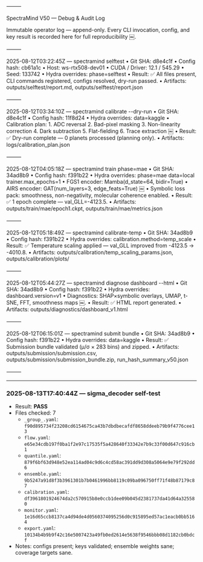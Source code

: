 
⸻

SpectraMind V50 — Debug & Audit Log

Immutable operator log — append-only. Every CLI invocation, config, and key result is recorded here for full reproducibility ￼.

⸻

2025-08-12T03:22:45Z — spectramind selftest
	•	Git SHA: d8e4c1f
	•	Config hash: cb61a1c
	•	Host: ws-rtx508-dev01
	•	CUDA / Driver: 12.1 / 545.29
	•	Seed: 133742
	•	Hydra overrides: phase=selftest
	•	Result: ✅ All files present, CLI commands registered, configs resolved, dry-run passed.
	•	Artifacts: outputs/selftest/report.md, outputs/selftest/report.json

⸻

2025-08-12T03:34:10Z — spectramind calibrate --dry-run
	•	Git SHA: d8e4c1f
	•	Config hash: 11f8d24
	•	Hydra overrides: data=kaggle
	•	Calibration plan:
	1.	ADC reversal
	2.	Bad-pixel masking
	3.	Non-linearity correction
	4.	Dark subtraction
	5.	Flat-fielding
	6.	Trace extraction ￼
	•	Result: ✅ Dry-run complete — 0 planets processed (planning only).
	•	Artifacts: logs/calibration_plan.json

⸻

2025-08-12T04:05:18Z — spectramind train phase=mae
	•	Git SHA: 34ad8b9
	•	Config hash: f391b22
	•	Hydra overrides: phase=mae data=local trainer.max_epochs=1
	•	FGS1 encoder: Mamba(d_state=64, bidir=True)
	•	AIRS encoder: GAT(num_layers=3, edge_feats=True) ￼
	•	Symbolic loss pack: smoothness, non-negativity, molecular coherence enabled.
	•	Result: ✅ 1 epoch complete — val_GLL=-4123.5.
	•	Artifacts: outputs/train/mae/epoch1.ckpt, outputs/train/mae/metrics.json

⸻

2025-08-12T05:18:49Z — spectramind calibrate-temp
	•	Git SHA: 34ad8b9
	•	Config hash: f391b22
	•	Hydra overrides: calibration.method=temp_scale
	•	Result: ✅ Temperature scaling applied — val_GLL improved from -4123.5 → -4010.8.
	•	Artifacts: outputs/calibration/temp_scaling_params.json, outputs/calibration/plots/

⸻

2025-08-12T05:44:27Z — spectramind diagnose dashboard --html
	•	Git SHA: 34ad8b9
	•	Config hash: f391b22
	•	Hydra overrides: dashboard.version=v1
	•	Diagnostics: SHAP×symbolic overlays, UMAP, t-SNE, FFT, smoothness maps ￼.
	•	Result: ✅ HTML report generated.
	•	Artifacts: outputs/diagnostics/dashboard_v1.html

⸻

2025-08-12T06:15:01Z — spectramind submit bundle
	•	Git SHA: 34ad8b9
	•	Config hash: f391b22
	•	Hydra overrides: data=kaggle
	•	Result: ✅ Submission bundle validated (μ/σ × 283 bins) and zipped.
	•	Artifacts: outputs/submission/submission.csv, outputs/submission/submission_bundle.zip, run_hash_summary_v50.json

⸻


---
### 2025-08-13T17:40:44Z — sigma_decoder self-test
- Result: **PASS**
- Files checked: 7
  - `_group_.yaml`: `f90d895734f23208cd6154675ca43b7dbdbecafdf8658ddeeb79b9f4776cee13`
  - `flow.yaml`: `e65e34cdb197f0ba1f2e97c17535f5a428640f33342e7b9c33f00d647c916cb1`
  - `quantile.yaml`: `879f6bf63d948e52ea114ad04c9d6c4cd58ac391dd9d308a5064e9e79f292dd6`
  - `ensemble.yaml`: `9b5247a91d8f3b3961301b7b0461996bb8119c09ba096750ff71f48b87179c87`
  - `calibration.yaml`: `df3961801924674da2c570915b8e0ccb1dee09b045d2381737da41d64a325580`
  - `monitor.yaml`: `1e16d65ccb8137ca4d94de4d0560374095256d0c915895ed57ac1eacb0bb5164`
  - `export.yaml`: `10134b4b9b9f42c16e5007423a49fb0ed2614e5638f9546bbb08d1182cb0bdcf`
- Notes: configs present; keys validated; ensemble weights sane; coverage targets sane.
